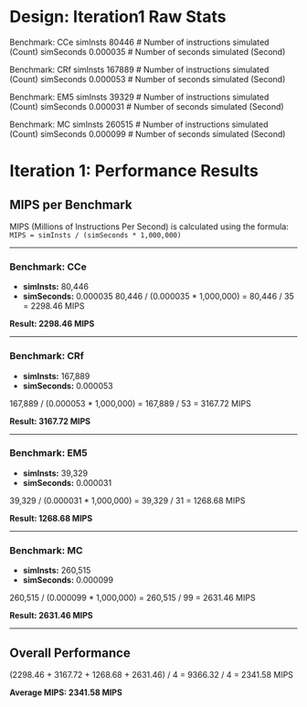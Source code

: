 Design: Iteration1 Raw Stats
==========================

Benchmark: CCe
simInsts                                        80446                       # Number of instructions simulated (Count)
simSeconds                                   0.000035                       # Number of seconds simulated (Second)


Benchmark: CRf
simInsts                                       167889                       # Number of instructions simulated (Count)
simSeconds                                   0.000053                       # Number of seconds simulated (Second)

Benchmark: EM5
simInsts                                        39329                       # Number of instructions simulated (Count)
simSeconds                                   0.000031                       # Number of seconds simulated (Second)

Benchmark: MC
simInsts                                       260515                       # Number of instructions simulated (Count)
simSeconds                                   0.000099                       # Number of seconds simulated (Second)

# Iteration 1: Performance Results

## MIPS per Benchmark

MIPS (Millions of Instructions Per Second) is calculated using the formula:
`MIPS = simInsts / (simSeconds * 1,000,000)`

---

### Benchmark: CCe
- **simInsts:** 80,446
- **simSeconds:** 0.000035
80,446 / (0.000035 * 1,000,000) = 80,446 / 35 = 2298.46 MIPS

**Result: 2298.46 MIPS**

---

### Benchmark: CRf
- **simInsts:** 167,889
- **simSeconds:** 0.000053

167,889 / (0.000053 * 1,000,000) = 167,889 / 53 = 3167.72 MIPS

**Result: 3167.72 MIPS**

---

### Benchmark: EM5
- **simInsts:** 39,329
- **simSeconds:** 0.000031

39,329 / (0.000031 * 1,000,000) = 39,329 / 31 = 1268.68 MIPS

**Result: 1268.68 MIPS**

---

### Benchmark: MC
- **simInsts:** 260,515
- **simSeconds:** 0.000099

260,515 / (0.000099 * 1,000,000) = 260,515 / 99 = 2631.46 MIPS

**Result: 2631.46 MIPS**

---

## Overall Performance

(2298.46 + 3167.72 + 1268.68 + 2631.46) / 4 = 9366.32 / 4 = 2341.58 MIPS

**Average MIPS: 2341.58 MIPS**
